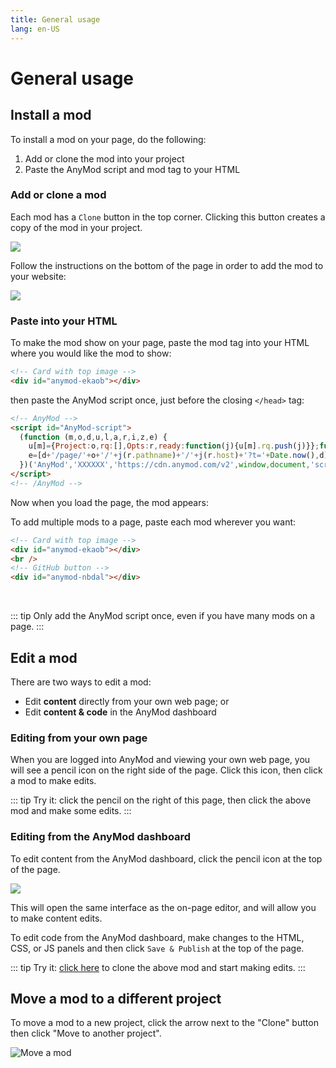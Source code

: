 ```yaml
---
title: General usage
lang: en-US
---
```


# General usage

<sandbox/>

## Install a mod

To install a mod on your page, do the following:

1. Add or clone the mod into your project
2. Paste the AnyMod script and mod tag to your HTML

### Add or clone a mod

Each mod has a `Clone` button in the top corner. Clicking this button creates a copy of the mod in your project.

<img src="https://res.cloudinary.com/component/image/upload/v1562704535/guide/usage-clone.png">

Follow the instructions on the bottom of the page in order to add the mod to your website:

<img src="https://res.cloudinary.com/component/image/upload/v1562704535/guide/usage-add.png">

### Paste into your HTML

To make the mod show on your page, paste the mod tag into your HTML where you would like the mod to show:

```html
<!-- Card with top image -->
<div id="anymod-ekaob"></div>
```

then paste the AnyMod script once, just before the closing `</head>` tag:

<!-- prettier-ignore -->
```html
<!-- AnyMod -->
<script id="AnyMod-script">
  (function (m,o,d,u,l,a,r,i,z,e) {
    u[m]={Project:o,rq:[],Opts:r,ready:function(j){u[m].rq.push(j)}};function j(s){return encodeURIComponent(btoa(s))};z=l.getElementById(m+'-'+a);r=u.location;
    e=[d+'/page/'+o+'/'+j(r.pathname)+'/'+j(r.host)+'?t='+Date.now(),d];e.map(function(w){i=l.createElement(a);i.defer=1;i.src=w;z.parentNode.insertBefore(i,z);});
  })('AnyMod','XXXXXX','https://cdn.anymod.com/v2',window,document,'script',{});
</script>
<!-- /AnyMod -->
```

Now when you load the page, the mod appears:

<div class="mod-container" style="text-align:center;">
  <!-- Card with top image Usage-01 -->
  <mod mod-key="mklmd"/>
</div>

To add multiple mods to a page, paste each mod wherever you want:

```html
<!-- Card with top image -->
<div id="anymod-ekaob"></div>
<br />
<!-- GitHub button -->
<div id="anymod-nbdal"></div>
```

<div class="mod-container" style="text-align:center;">
  <!-- Card with top image Usage-01 -->
  <mod mod-key="mklmd"/>
  <br>
  <!-- [Sandbox] GitHub button Social-03 -->
  <div id="anymod-oorka"></div>
</div>

::: tip
Only add the AnyMod script once, even if you have many mods on a page.
:::

## Edit a mod

There are two ways to edit a mod:

- Edit **content** directly from your own web page; or
- Edit **content & code** in the AnyMod dashboard

### Editing from your own page

When you are logged into AnyMod and viewing your own web page, you will see a pencil icon on the right side of the page. Click this icon, then click a mod to make edits.

::: tip
Try it: click the pencil <sandbox-inline/> on the right of this page, then click the above mod and make some edits.
:::

### Editing from the AnyMod dashboard

To edit content from the AnyMod dashboard, click the pencil icon at the top of the page.

<img src="https://res.cloudinary.com/component/image/upload/v1562704535/guide/usage-edit.png">

This will open the same interface as the on-page editor, and will allow you to make content edits.

To edit code from the AnyMod dashboard, make changes to the HTML, CSS, or JS panels and then click `Save & Publish` at the top of the page.

::: tip
Try it: [click here](https://anymod.com/mod/ekaob) to clone the above mod and start making edits.
:::

## Move a mod to a different project

To move a mod to a new project, click the arrow next to the "Clone" button then click "Move to another project".

<img alt="Move a mod" src="https://res.cloudinary.com/component/image/upload/v1568322178/guide/move-mod.png">
